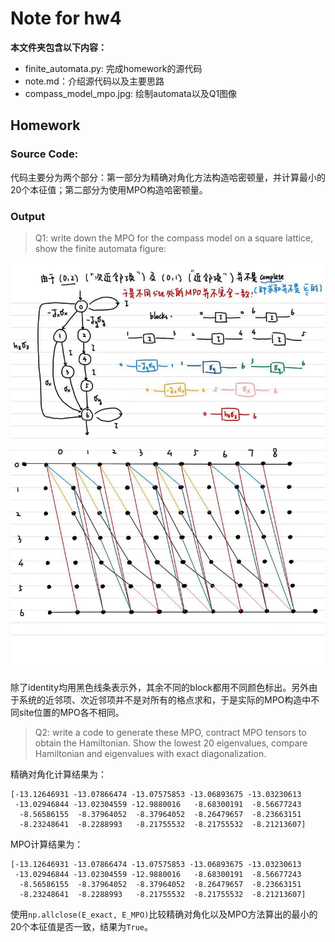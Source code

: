 # Note for hw4

**本文件夹包含以下内容：**

- finite_automata.py: 完成homework的源代码
- note.md：介绍源代码以及主要思路
- compass_model_mpo.jpg: 绘制automata以及Q1图像

## Homework

### Source Code:

代码主要分为两个部分：第一部分为精确对角化方法构造哈密顿量，并计算最小的20个本征值；第二部分为使用MPO构造哈密顿量。

### Output

> Q1: write down the MPO for the compass model on a square lattice, show the finite automata figure:

![Compass model mpo construction](./compass_model_mpo.jpg)

除了identity均用黑色线条表示外，其余不同的block都用不同颜色标出。另外由于系统的近邻项、次近邻项并不是对所有的格点求和，于是实际的MPO构造中不同site位置的MPO各不相同。

> Q2: write a code to generate these MPO, contract MPO tensors to obtain the Hamiltonian. Show the lowest 20 eigenvalues, compare Hamiltonian and eigenvalues with exact diagonalization.

精确对角化计算结果为：
```
[-13.12646931 -13.07866474 -13.07575853 -13.06893675 -13.03230613
 -13.02946844 -13.02304559 -12.9880016   -8.68300191  -8.56677243
  -8.56586155  -8.37964052  -8.37964052  -8.26479657  -8.23663151
  -8.23248641  -8.2288993   -8.21755532  -8.21755532  -8.21213607]
```


MPO计算结果为：
```
[-13.12646931 -13.07866474 -13.07575853 -13.06893675 -13.03230613
 -13.02946844 -13.02304559 -12.9880016   -8.68300191  -8.56677243
  -8.56586155  -8.37964052  -8.37964052  -8.26479657  -8.23663151
  -8.23248641  -8.2288993   -8.21755532  -8.21755532  -8.21213607]
```

使用`np.allclose(E_exact, E_MPO)`比较精确对角化以及MPO方法算出的最小的20个本征值是否一致，结果为`True`。